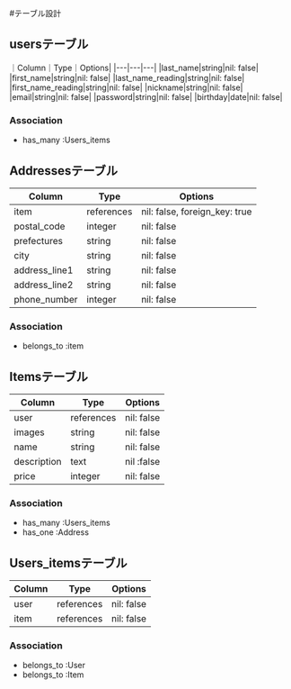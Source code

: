 #テーブル設計

## usersテーブル
｜Column｜Type｜Options|
|---|---|---|
|last_name|string|nil: false|
|first_name|string|nil: false|
|last_name_reading|string|nil: false|
|first_name_reading|string|nil: false|
|nickname|string|nil: false|
|email|string|nil: false|
|password|string|nil: false|
|birthday|date|nil: false|
### Association
- has_many :Users_items

## Addressesテーブル
|Column|Type|Options|
|---|---|---|
|item|references|nil: false, foreign_key: true|
|postal_code|integer|nil: false|
|prefectures|string|nil: false|
|city|string|nil: false|
|address_line1|string|nil: false|
|address_line2|string|nil: false|
|phone_number|integer|nil: false|
### Association
- belongs_to :item

## Itemsテーブル
|Column|Type|Options|
|---|---|---|
|user|references|nil: false|
|images|string|nil: false|
|name|string|nil: false|
|description|text|nil :false|
|price|integer|nil: false|
### Association
- has_many :Users_items
- has_one :Address

## Users_itemsテーブル
|Column|Type|Options|
|---|---|---|
|user|references|nil: false|
|item|references|nil: false|
### Association
- belongs_to :User
- belongs_to :Item
